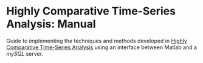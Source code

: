 # Highly Comparative Time-Series Analysis: Manual

Guide to implementing the techniques and methods developed in [Highly Comparative Time-Series Analysis](http://rsif.royalsocietypublishing.org/content/10/83/20130048.full) using an interface between Matlab and a _mySQL_ server.